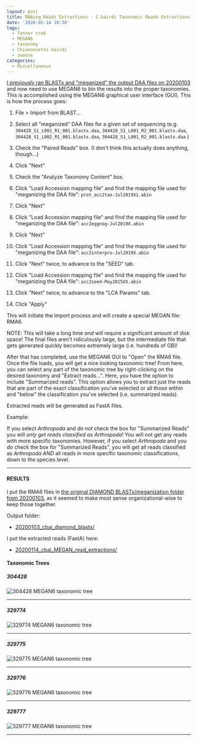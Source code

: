 ```yaml
---
layout: post
title: RNAseq Reads Extractions - C.bairdi Taxonomic Reads Extractions with MEGAN6 on swoose
date: '2020-01-14 10:36'
tags:
  - Tanner crab
  - MEGAN6
  - taxonomy
  - Chionoecetes bairdi
  - swoose
categories:
  - Miscellaneous
---
```

[I previously ran BLASTx and "meganized" the output DAA files on 20200103]() and now need to use MEGAN6 to bin the results into the proper taxonomies. This is accomplished using the MEGAN6 graphical user interface (GUI). This is how the process goes:

1. File > Import from BLAST...

2. Select all "meganized" DAA files for a given set of sequencing (e.g. `304428_S1_L001_R1_001.blastx.daa`, `304428_S1_L001_R2_001.blastx.daa`, `304428_S1_L002_R1_001.blastx.daa`, `304428_S1_L001_R2_001.blastx.daa` )

3. Check the "Paired Reads" box. (I don't think this actually does anything, though...)

4. Click "Next"

5. Check the "Analyze Taxonomy Content" box.

6. Click "Load Accession mapping file" and find the mapping file used for "meganizing the DAA file": `prot_acc2tax-Jul2019X1.abin`

7. Click "Next"

8. Click "Load Accession mapping file" and find the mapping file used for "meganizing the DAA file": `acc2eggnog-Jul2019X.abin`

9. Click "Next"

10. Click "Load Accession mapping file" and find the mapping file used for "meganizing the DAA file": `acc2interpro-Jul2019X.abin`

11. Click "Next" twice, to advance to the "SEED" tab.

12. Click "Load Accession mapping file" and find the mapping file used for "meganizing the DAA file": `acc2seed-May2015XX.abin`

13. Click "Next" twice, to advance to the "LCA Params" tab.

14. Click "Apply"

This will initiate the import process and will create a special MEGAN file: RMA6.

NOTE: This will take a long time _and_ will require a significant amount of disk space! The final files aren't ridiculously large, but the intermediate file that gets generated quickly becomes extremely large (i.e. hundreds of GB)!


After that has completed, use the MEGAN6 GUI to "Open" the RMA6 file. Once the file loads, you will get a nice looking taxonomic tree! From here, you can select any part of the taxonomic tree by right-clicking on the desired taxonomy and "Extract reads...". Here, you have the option to include "Summarized reads". This option allows you to extract just the reads that are part of the exact classification you've selected or all those within and "below" the classification you've selected (i.e. summarized reads).

Extracted reads will be generated as FastA files.

Example:

If you select _Arthropoda_ and _do not_ check the box for "Summarized Reads" you will _only get reads classified as Arthropoda_! You will not get any reads with more specific taxonomies. However, if you select _Arthropoda_ and you _do_ check the box for "Summarized Reads", you will get all reads classified as _Arthropoda_ _AND_ all reads in more specific taxonomic classifications, down to the species level.



---

#### RESULTS

I put the RMA6 files in [the original DIAMOND BLASTx/meganization folder from 20200103](https://robertslab.github.io/sams-notebook/2020/01/03/Transcriptome-Annotation-C.bairdi-Using-DIAMOND-BLASTx-on-Mox-and-MEGAN6-Meganizer.html), as it seemed to make most sense organizational-wise to keep those together.

Output folder:

- [20200103_cbai_diamond_blastx/](https://gannet.fish.washington.edu/Atumefaciens/20200103_cbai_diamond_blastx/)


I put the extracted reads (FastA) here:

- [20200114_cbai_MEGAN_read_extractions/](https://gannet.fish.washington.edu/Atumefaciens/20200114_cbai_MEGAN_read_extractions/)


#### Taxonomic Trees

##### 304428

![304428 MEGAN6 taxonomic tree](https://github.com/RobertsLab/sams-notebook/blob/master/images/screencaps/20200103_cbai_diamond_blastx_MEGAN_import_304428.png?raw=true)

---

##### 329774

![329774 MEGAN6 taxonomic tree](https://github.com/RobertsLab/sams-notebook/blob/master/images/screencaps/20200103_cbai_diamond_blastx_MEGAN_import_329774.png?raw=true)

---

##### 329775

![329775 MEGAN6 taxonomic tree](https://github.com/RobertsLab/sams-notebook/blob/master/images/screencaps/20200103_cbai_diamond_blastx_MEGAN_import_329775.png?raw=true)

---

##### 329776

![329776 MEGAN6 taxonomic tree](https://github.com/RobertsLab/sams-notebook/blob/master/images/screencaps/20200103_cbai_diamond_blastx_MEGAN_import_329776.png?raw=true)

---

##### 329777

![329777 MEGAN6 taxonomic tree](https://github.com/RobertsLab/sams-notebook/blob/master/images/screencaps/20200103_cbai_diamond_blastx_MEGAN_import_329777.png?raw=true)

---
